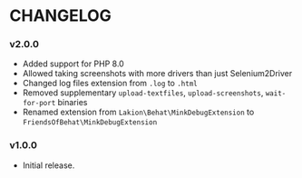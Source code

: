 # CHANGELOG

### v2.0.0

* Added support for PHP 8.0
* Allowed taking screenshots with more drivers than just Selenium2Driver
* Changed log files extension from `.log` to `.html`
* Removed supplementary `upload-textfiles`, `upload-screenshots`, `wait-for-port` binaries
* Renamed extension from `Lakion\Behat\MinkDebugExtension` to `FriendsOfBehat\MinkDebugExtension`

### v1.0.0

* Initial release.
